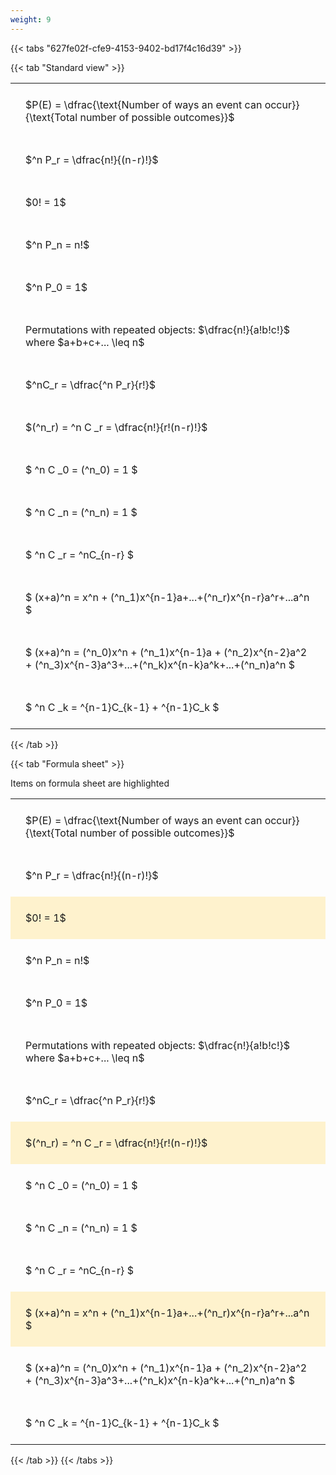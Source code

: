 ```yaml
---
weight: 9
---
```


{{< tabs "627fe02f-cfe9-4153-9402-bd17f4c16d39" >}}

{{< tab "Standard view" >}}

<style type="text/css">
#T_521ca th.col_heading {
  text-align: left;
  font-size: 1em;
}
#T_521ca td {
  text-align: left;
  font-size: 1em;
  padding: 1.5em;
}
</style>
<table id="T_521ca">
  <thead>
  </thead>
  <tbody>
    <tr>
      <td id="T_521ca_row0_col0" class="data row0 col0" >$P(E) = \dfrac{\text{Number of ways an event can occur}}{\text{Total number of possible outcomes}}$</td>
    </tr>
    <tr>
      <td id="T_521ca_row1_col0" class="data row1 col0" >$^n P_r = \dfrac{n!}{(n-r)!}$</td>
    </tr>
    <tr>
      <td id="T_521ca_row2_col0" class="data row2 col0" >$0! = 1$</td>
    </tr>
    <tr>
      <td id="T_521ca_row3_col0" class="data row3 col0" >$^n P_n = n!$</td>
    </tr>
    <tr>
      <td id="T_521ca_row4_col0" class="data row4 col0" >$^n P_0 = 1$</td>
    </tr>
    <tr>
      <td id="T_521ca_row5_col0" class="data row5 col0" >Permutations with repeated objects: $\dfrac{n!}{a!b!c!}$ where $a+b+c+... \leq n$</td>
    </tr>
    <tr>
      <td id="T_521ca_row6_col0" class="data row6 col0" >$^nC_r = \dfrac{^n P_r}{r!}$</td>
    </tr>
    <tr>
      <td id="T_521ca_row7_col0" class="data row7 col0" >$(^n_r) = ^n C _r = \dfrac{n!}{r!(n-r)!}$</td>
    </tr>
    <tr>
      <td id="T_521ca_row8_col0" class="data row8 col0" >$ ^n C _0 = (^n_0) = 1 $</td>
    </tr>
    <tr>
      <td id="T_521ca_row9_col0" class="data row9 col0" >$ ^n C _n = (^n_n) = 1 $</td>
    </tr>
    <tr>
      <td id="T_521ca_row10_col0" class="data row10 col0" >$ ^n C _r = ^nC_{n-r} $</td>
    </tr>
    <tr>
      <td id="T_521ca_row11_col0" class="data row11 col0" >$ (x+a)^n = x^n + (^n_1)x^{n-1}a+...+(^n_r)x^{n-r}a^r+...a^n    $</td>
    </tr>
    <tr>
      <td id="T_521ca_row12_col0" class="data row12 col0" >$ (x+a)^n = (^n_0)x^n + (^n_1)x^{n-1}a + (^n_2)x^{n-2}a^2 + (^n_3)x^{n-3}a^3+...+(^n_k)x^{n-k}a^k+...+(^n_n)a^n $</td>
    </tr>
    <tr>
      <td id="T_521ca_row13_col0" class="data row13 col0" >$ ^n C _k = ^{n-1}C_{k-1} + ^{n-1}C_k $</td>
    </tr>
  </tbody>
</table>
{{< /tab >}}

{{< tab "Formula sheet" >}}

Items on formula sheet are highlighted 
<br>
<style type="text/css">
#T_cccd6 th.col_heading {
  text-align: left;
  font-size: 1em;
}
#T_cccd6 td {
  text-align: left;
  font-size: 1em;
  padding: 1.5em;
}
#T_cccd6_row0_col0, #T_cccd6_row1_col0, #T_cccd6_row3_col0, #T_cccd6_row4_col0, #T_cccd6_row5_col0, #T_cccd6_row6_col0, #T_cccd6_row8_col0, #T_cccd6_row9_col0, #T_cccd6_row10_col0, #T_cccd6_row12_col0, #T_cccd6_row13_col0 {
  background-color: rgba(0,0,0,0);
}
#T_cccd6_row2_col0, #T_cccd6_row7_col0, #T_cccd6_row11_col0 {
  background-color: rgba(255,194,10, 0.2);
}
</style>
<table id="T_cccd6">
  <thead>
  </thead>
  <tbody>
    <tr>
      <td id="T_cccd6_row0_col0" class="data row0 col0" >$P(E) = \dfrac{\text{Number of ways an event can occur}}{\text{Total number of possible outcomes}}$</td>
    </tr>
    <tr>
      <td id="T_cccd6_row1_col0" class="data row1 col0" >$^n P_r = \dfrac{n!}{(n-r)!}$</td>
    </tr>
    <tr>
      <td id="T_cccd6_row2_col0" class="data row2 col0" >$0! = 1$</td>
    </tr>
    <tr>
      <td id="T_cccd6_row3_col0" class="data row3 col0" >$^n P_n = n!$</td>
    </tr>
    <tr>
      <td id="T_cccd6_row4_col0" class="data row4 col0" >$^n P_0 = 1$</td>
    </tr>
    <tr>
      <td id="T_cccd6_row5_col0" class="data row5 col0" >Permutations with repeated objects: $\dfrac{n!}{a!b!c!}$ where $a+b+c+... \leq n$</td>
    </tr>
    <tr>
      <td id="T_cccd6_row6_col0" class="data row6 col0" >$^nC_r = \dfrac{^n P_r}{r!}$</td>
    </tr>
    <tr>
      <td id="T_cccd6_row7_col0" class="data row7 col0" >$(^n_r) = ^n C _r = \dfrac{n!}{r!(n-r)!}$</td>
    </tr>
    <tr>
      <td id="T_cccd6_row8_col0" class="data row8 col0" >$ ^n C _0 = (^n_0) = 1 $</td>
    </tr>
    <tr>
      <td id="T_cccd6_row9_col0" class="data row9 col0" >$ ^n C _n = (^n_n) = 1 $</td>
    </tr>
    <tr>
      <td id="T_cccd6_row10_col0" class="data row10 col0" >$ ^n C _r = ^nC_{n-r} $</td>
    </tr>
    <tr>
      <td id="T_cccd6_row11_col0" class="data row11 col0" >$ (x+a)^n = x^n + (^n_1)x^{n-1}a+...+(^n_r)x^{n-r}a^r+...a^n    $</td>
    </tr>
    <tr>
      <td id="T_cccd6_row12_col0" class="data row12 col0" >$ (x+a)^n = (^n_0)x^n + (^n_1)x^{n-1}a + (^n_2)x^{n-2}a^2 + (^n_3)x^{n-3}a^3+...+(^n_k)x^{n-k}a^k+...+(^n_n)a^n $</td>
    </tr>
    <tr>
      <td id="T_cccd6_row13_col0" class="data row13 col0" >$ ^n C _k = ^{n-1}C_{k-1} + ^{n-1}C_k $</td>
    </tr>
  </tbody>
</table>
{{< /tab >}}
{{< /tabs >}}